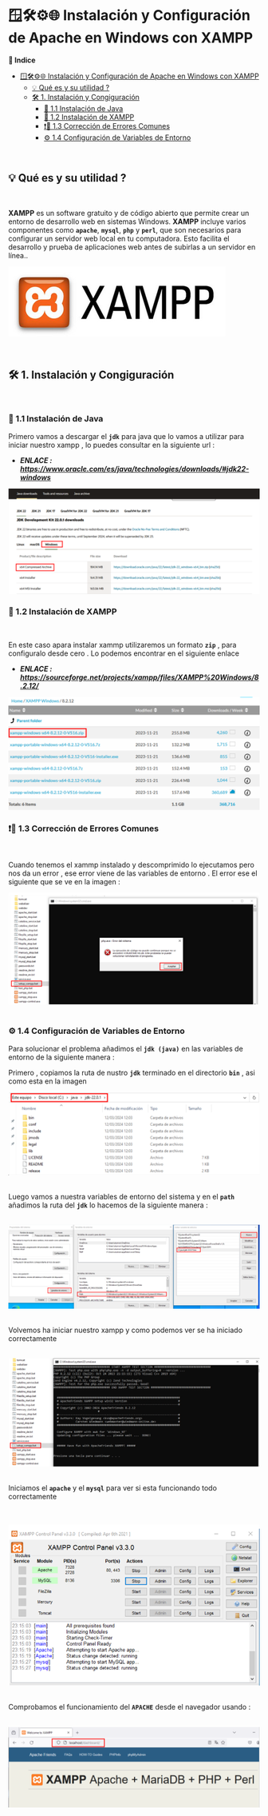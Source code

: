 # 🪟🛠️⚙️🌐 Instalación y Configuración de Apache en Windows con XAMPP 

**📑 Indice**

- [🪟🛠️⚙️🌐 Instalación y Configuración de Apache en Windows con XAMPP](#️️-instalación-y-configuración-de-apache-en-windows-con-xampp)
  - [💡 Qué es y su utilidad ?](#-qué-es-y-su-utilidad-)
  - [🛠️ 1. Instalación y Congiguración](#️-1-instalación-y-congiguración)
    - [🔧 1.1 Instalación de Java](#-11-instalación-de-java)
    - [💽 1.2 Instalación de XAMPP](#-12-instalación-de-xampp)
    - [❗🧰 1.3 Corrección de Errores Comunes](#-13-corrección-de-errores-comunes)
    - [⚙️ 1.4 Configuración de Variables de Entorno](#️-14-configuración-de-variables-de-entorno)

<br>

## 💡 Qué es y su utilidad ?
<br>

**XAMPP** es un software gratuito y de código abierto que permite crear un entorno de desarrollo web en sistemas Windows. **XAMPP** incluye varios componentes como **`apache`**, **`mysql`**, **`php`** y **`perl`**, que son necesarios para configurar un servidor web local en tu computadora. Esto facilita el desarrollo y prueba de aplicaciones web antes de subirlas a 
un servidor en línea..

![Imagen logo xampp](./img/install_xampp/portada_xammp.png)

<br>

## 🛠️ 1. Instalación y Congiguración
<br>

### 🔧 1.1 Instalación de Java 

Primero vamos a descargar el **`jdk`** para java que lo vamos a utilizar para iniciar nuestro xampp , lo puedes consultar en la siguiente url :

- ***ENLACE :*** ***https://www.oracle.com/es/java/technologies/downloads/#jdk22-windows***



![Descarga de Java](./img/install_xampp/1_xammp_windows.png)

### 💽 1.2 Instalación de XAMPP
<br>

En este caso apara instalar xammp utilizaremos un formato **`zip`** , para configuralo desde cero . Lo podemos encontrar
en el siguiente enlace 

- ***ENLACE :*** ***https://sourceforge.net/projects/xampp/files/XAMPP%20Windows/8.2.12/***

![Descarga de XAMMP](./img/install_xampp/2_xammp_windows.png)


### ❗🧰 1.3 Corrección de Errores Comunes 
<br>

Cuando tenemos el xammp instalado y descomprimido lo ejecutamos pero nos da un error , ese error viene de las variables de entorno . El error ese el siguiente que se ve en la imagen :


![Mostrando Error de inicio de XAMMP](./img/install_xampp/3_error_en_xampp.png)
<br><br>



### ⚙️ 1.4 Configuración de Variables de Entorno  

Para solucionar el problema añadimos el **`jdk (java)`** en las variables de entorno de la siguiente manera : 

Primero , copiamos la ruta de nustro **`jdk`** terminado en el directorio **`bin`** , asi como esta en la imagen 


![Ruta del jdk](./img/install_xampp/4_variable_entono1.png)
<br><br>

Luego vamos a nuestra variables de entorno del sistema y en el **`path`** añadimos la ruta del **`jdk`** lo hacemos de 
la siguiente manera : 
<br><br>

![Añadiendo varaiable en path](./img/install_xampp/4_variable_entono2.png)
<br><br>


Volvemos ha iniciar nuestro xampp y como podemos ver se ha iniciado correctamente
<br><br>

![Añadiendo varaiable en path](./img/install_xampp/5_xampp_corregido.png)
<br><br>

Iniciamos el **`apache`** y el **`mysql`** para ver si esta funcionando todo correctamente 

<br><br>
![Añadiendo varaiable en path](./img/install_xampp/6_iniciando_mysql_apache.png)
<br><br>

Comprobamos el funcionamiento del **`APACHE`** desde el navegador usando :
<br><br>


![Añadiendo varaiable en path](./img/install_xampp/6_localhost_apache.png)